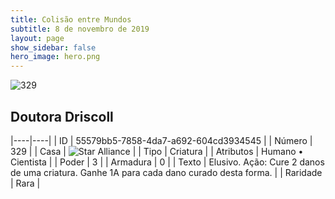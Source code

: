 ```yaml
---
title: Colisão entre Mundos
subtitle: 8 de novembro de 2019
layout: page
show_sidebar: false
hero_image: hero.png
---
```


![329](https://cdn.keyforgegame.com/media/card_front/pt/452_329_46W7MWQFG22Q_pt.png)

## Doutora Driscoll

|----|----|
| ID | 55579bb5-7858-4da7-a692-604cd3934545 |
| Número | 329 |
| Casa | ![Star Alliance](https://archonarcana.com/images/thumb/7/7d/Star_Alliance.png/22px-Star_Alliance.png "Aliança Estelar") |
| Tipo | Criatura |
| Atributos | Humano • Cientista |
| Poder | 3 |
| Armadura | 0 |
| Texto | Elusivo.  Ação: Cure 2 danos de uma criatura. Ganhe 1A para cada dano curado desta forma. |
| Raridade | Rara |
